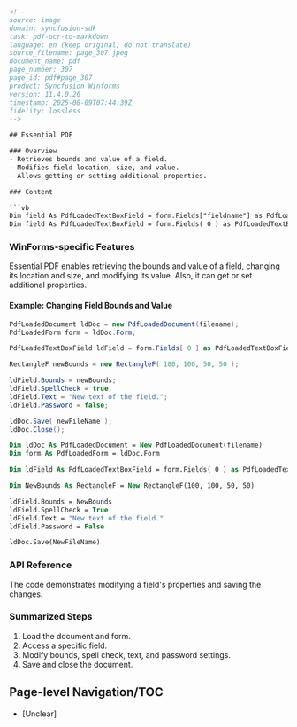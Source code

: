 ```html
<!-- 
source: image
domain: syncfusion-sdk
task: pdf-ocr-to-markdown
language: en (keep original; do not translate)
source_filename: page_307.jpeg
document_name: pdf
page_number: 307
page_id: pdf#page_307
product: Syncfusion Winforms
version: 11.4.0.26
timestamp: 2025-08-09T07:44:39Z
fidelity: lossless
-->

## Essential PDF

### Overview
- Retrieves bounds and value of a field.
- Modifies field location, size, and value.
- Allows getting or setting additional properties.

### Content

```vb
Dim field As PdfLoadedTextBoxField = form.Fields["fieldname"] as PdfLoadedTextBoxField
Dim field As PdfLoadedTextBoxField = form.Fields( 0 ) as PdfLoadedTextBoxField
```

### WinForms-specific Features

Essential PDF enables retrieving the bounds and value of a field, changing its location and size, and modifying its value. Also, it can get or set additional properties.

#### Example: Changing Field Bounds and Value

```csharp
PdfLoadedDocument ldDoc = new PdfLoadedDocument(filename);
PdfLoadedForm form = ldDoc.Form;

PdfLoadedTextBoxField ldField = form.Fields[ 0 ] as PdfLoadedTextBoxField;

RectangleF newBounds = new RectangleF( 100, 100, 50, 50 );

ldField.Bounds = newBounds;
ldField.SpellCheck = true;
ldField.Text = "New text of the field.";
ldField.Password = false;

ldDoc.Save( newFileName );
ldDoc.Close();
```

```vb
Dim ldDoc As PdfLoadedDocument = New PdfLoadedDocument(filename)
Dim form As PdfLoadedForm = ldDoc.Form

Dim ldField As PdfLoadedTextBoxField = form.Fields( 0 ) as PdfLoadedTextBoxField

Dim NewBounds As RectangleF = New RectangleF(100, 100, 50, 50)

ldField.Bounds = NewBounds
ldField.SpellCheck = True
ldField.Text = "New text of the field."
ldField.Password = False

ldDoc.Save(NewFileName)
```

### API Reference

The code demonstrates modifying a field's properties and saving the changes.

### Summarized Steps

1. Load the document and form.
2. Access a specific field.
3. Modify bounds, spell check, text, and password settings.
4. Save and close the document.

## Page-level Navigation/TOC
- [Unclear]

<!-- tags: [pdf, fields, modifications, bounds, spell check, text] keywords: [Essential PDF, fields, bounds, spellCheck, text, password] -->
```